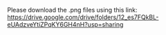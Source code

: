 Please download the .png files using this link:
https://drive.google.com/drive/folders/12_es7FQkBL-eUAdzveYtiZPqKY6GH4nH?usp=sharing
